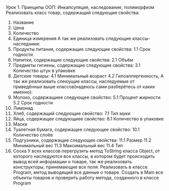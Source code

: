 Урок 1. Принципы ООП: Инкапсуляция, наследование, полиморфизм
Реализовать класс товар, содержащий следующие свойства:
1. Название
2. Цена
3. Количество
4. Единица измерения
А так же реализовать следующие классы-наследники:
1. Продукты питания, содержащие следующие свойства:
1.1 Срок годности
2. Напитки, содержащие следующие свойства:
2.1 Объём
3. Предметы гигиены, содержащие следующие свойства:
3.1 Количество штук в упаковке
4. Детские товары:
4.1 Минимальный возраст
4.2 Гипоаллергенность,
А так же реализовать слеюущие классы, наследуемые от приведённых выше классов(надеюсь сами разберётесь от каких именно):
5. Молоко, содержащиее следующее свойство:
5.1 Процент жирности
5.2 Срок годности
6. Лимонад
7. Хлеб, содержащий следующие свойство:
7.1 Тип муки
8. Яйца, содержащее следующиее свойство:
8.1 Количество в упаковке
9. Маски
10. Туалетная бумага, содержащее следующее свойство:
10.1 Количество слоёв
11. Подгузники, содержащие следующее свойства:
11.1 Размер
11.2 Минимальный вес
11.3 Максимальный вес
11.4 Тип
12. Соска
У всех классов перегрузить метод ToString класса Object, от которого наследуются все классы, в котором будет происходить вывод всей информации о товаре, так же реализовать конструкторы, принемающие все поля.
Реализовать в классе Program, метод выводящий все данные о товаре. Создать в Main все объекты товаров и проверить работу метода, созданного в классе Program